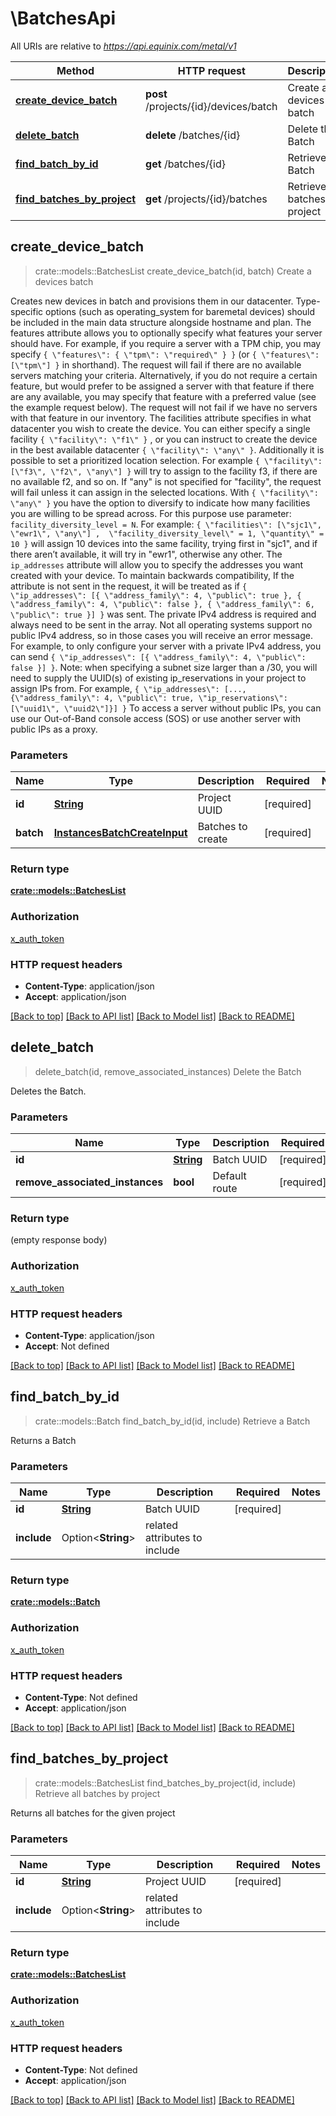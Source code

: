 # \BatchesApi

All URIs are relative to *https://api.equinix.com/metal/v1*

Method | HTTP request | Description
------------- | ------------- | -------------
[**create_device_batch**](BatchesApi.md#create_device_batch) | **post** /projects/{id}/devices/batch | Create a devices batch
[**delete_batch**](BatchesApi.md#delete_batch) | **delete** /batches/{id} | Delete the Batch
[**find_batch_by_id**](BatchesApi.md#find_batch_by_id) | **get** /batches/{id} | Retrieve a Batch
[**find_batches_by_project**](BatchesApi.md#find_batches_by_project) | **get** /projects/{id}/batches | Retrieve all batches by project



## create_device_batch

> crate::models::BatchesList create_device_batch(id, batch)
Create a devices batch

Creates new devices in batch and provisions them in our datacenter.  Type-specific options (such as operating_system for baremetal devices) should be included in the main data structure alongside hostname and plan.  The features attribute allows you to optionally specify what features your server should have.  For example, if you require a server with a TPM chip, you may specify `{ \"features\": { \"tpm\": \"required\" } }` (or `{ \"features\": [\"tpm\"] }` in shorthand).  The request will fail if there are no available servers matching your criteria. Alternatively, if you do not require a certain feature, but would prefer to be assigned a server with that feature if there are any available, you may specify that feature with a preferred value (see the example request below).  The request will not fail if we have no servers with that feature in our inventory.  The facilities attribute specifies in what datacenter you wish to create the device.  You can either specify a single facility `{ \"facility\": \"f1\" }` , or you can instruct to create the device in the best available datacenter `{ \"facility\": \"any\" }`. Additionally it is possible to set a prioritized location selection.  For example `{ \"facility\": [\"f3\", \"f2\", \"any\"] }` will try to assign to the facility f3, if there are no available f2, and so on. If \"any\" is not specified for \"facility\", the request will fail unless it can assign in the selected locations.  With `{ \"facility\": \"any\" }` you have the option to diversify to indicate how many facilities you are willing to be spread across. For this purpose use parameter: `facility_diversity_level = N`.  For example:  `{ \"facilities\": [\"sjc1\", \"ewr1\", \"any\"] ,  \"facility_diversity_level\" = 1, \"quantity\" = 10 }` will assign 10 devices into the same facility, trying first in \"sjc1\", and if there aren’t available, it will try in  \"ewr1\", otherwise any other.  The `ip_addresses` attribute will allow you to specify the addresses you want created with your device.  To maintain backwards compatibility, If the attribute is not sent in the request, it will be treated as if `{ \"ip_addresses\": [{ \"address_family\": 4, \"public\": true }, { \"address_family\": 4, \"public\": false }, { \"address_family\": 6, \"public\": true }] }` was sent.  The private IPv4 address is required and always need to be sent in the array. Not all operating systems support no public IPv4 address, so in those cases you will receive an error message.  For example, to only configure your server with a private IPv4 address, you can send `{ \"ip_addresses\": [{ \"address_family\": 4, \"public\": false }] }`.  Note: when specifying a subnet size larger than a /30, you will need to supply the UUID(s) of existing ip_reservations in your project to assign IPs from.  For example, `{ \"ip_addresses\": [..., {\"address_family\": 4, \"public\": true, \"ip_reservations\": [\"uuid1\", \"uuid2\"]}] }`  To access a server without public IPs, you can use our Out-of-Band console access (SOS) or use another server with public IPs as a proxy.

### Parameters


Name | Type | Description  | Required | Notes
------------- | ------------- | ------------- | ------------- | -------------
**id** | [**String**](.md) | Project UUID | [required] |
**batch** | [**InstancesBatchCreateInput**](InstancesBatchCreateInput.md) | Batches to create | [required] |

### Return type

[**crate::models::BatchesList**](BatchesList.md)

### Authorization

[x_auth_token](../README.md#x_auth_token)

### HTTP request headers

- **Content-Type**: application/json
- **Accept**: application/json

[[Back to top]](#) [[Back to API list]](../README.md#documentation-for-api-endpoints) [[Back to Model list]](../README.md#documentation-for-models) [[Back to README]](../README.md)


## delete_batch

> delete_batch(id, remove_associated_instances)
Delete the Batch

Deletes the Batch.

### Parameters


Name | Type | Description  | Required | Notes
------------- | ------------- | ------------- | ------------- | -------------
**id** | [**String**](.md) | Batch UUID | [required] |
**remove_associated_instances** | **bool** | Default route | [required] |

### Return type

 (empty response body)

### Authorization

[x_auth_token](../README.md#x_auth_token)

### HTTP request headers

- **Content-Type**: application/json
- **Accept**: Not defined

[[Back to top]](#) [[Back to API list]](../README.md#documentation-for-api-endpoints) [[Back to Model list]](../README.md#documentation-for-models) [[Back to README]](../README.md)


## find_batch_by_id

> crate::models::Batch find_batch_by_id(id, include)
Retrieve a Batch

Returns a Batch

### Parameters


Name | Type | Description  | Required | Notes
------------- | ------------- | ------------- | ------------- | -------------
**id** | [**String**](.md) | Batch UUID | [required] |
**include** | Option<**String**> | related attributes to include |  |

### Return type

[**crate::models::Batch**](Batch.md)

### Authorization

[x_auth_token](../README.md#x_auth_token)

### HTTP request headers

- **Content-Type**: Not defined
- **Accept**: application/json

[[Back to top]](#) [[Back to API list]](../README.md#documentation-for-api-endpoints) [[Back to Model list]](../README.md#documentation-for-models) [[Back to README]](../README.md)


## find_batches_by_project

> crate::models::BatchesList find_batches_by_project(id, include)
Retrieve all batches by project

Returns all batches for the given project

### Parameters


Name | Type | Description  | Required | Notes
------------- | ------------- | ------------- | ------------- | -------------
**id** | [**String**](.md) | Project UUID | [required] |
**include** | Option<**String**> | related attributes to include |  |

### Return type

[**crate::models::BatchesList**](BatchesList.md)

### Authorization

[x_auth_token](../README.md#x_auth_token)

### HTTP request headers

- **Content-Type**: Not defined
- **Accept**: application/json

[[Back to top]](#) [[Back to API list]](../README.md#documentation-for-api-endpoints) [[Back to Model list]](../README.md#documentation-for-models) [[Back to README]](../README.md)

